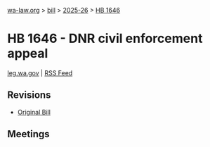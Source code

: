 [wa-law.org](/) > [bill](/bill/) > [2025-26](/bill/2025-26/) > [HB 1646](/bill/2025-26/hb/1646/)

# HB 1646 - DNR civil enforcement appeal
[leg.wa.gov](https://app.leg.wa.gov/billsummary?BillNumber=1646&Year=2025&Initiative=false) | [RSS Feed](./rss.xml)

## Revisions
* [Original Bill](1/)

## Meetings